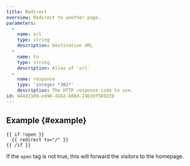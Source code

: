 ```yaml
---
title: Redirect
overview: Redirect to another page.
parameters:
  -
    name: url
    type: string
    description: Destination URL
  -
    name: to
    type: string
    description: Alias of `url`
  -
    name: response
    type: 'integer *302*'
    description: The HTTP response code to use.
id: 444d1109-ed96-4162-b86d-24b39f569220
---
```

## Example {#example}

```
{{ if !open }}
  {{ redirect to="/" }}
{{ /if }}
```

If the `open` tag is not true, this will forward the visitors to the homepage.
